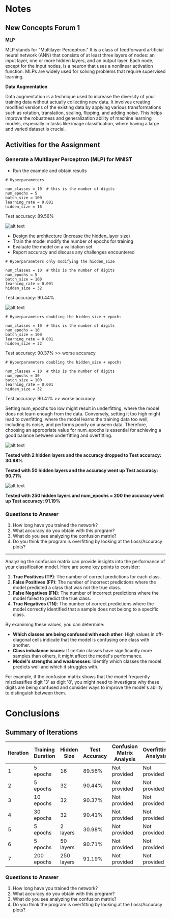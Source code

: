 # Notes

## New Concepts Forum 1

**MLP**

MLP stands for "Multilayer Perceptron." It is a class of feedforward artificial neural network (ANN) that consists of at least three layers of nodes: an input layer, one or more hidden layers, and an output layer. Each node, except for the input nodes, is a neuron that uses a nonlinear activation function. MLPs are widely used for solving problems that require supervised learning.


**Data Augmentation**

Data augmentation is a technique used to increase the diversity of your training data without actually collecting new data. It involves creating modified versions of the existing data by applying various transformations such as rotation, translation, scaling, flipping, and adding noise. This helps improve the robustness and generalization ability of machine learning models, especially in tasks like image classification, where having a large and varied dataset is crucial.


## Activities for the Assignment
### Generate a Multilayer Perceptron (MLP) for MNIST
- Run the example and obtain results

```
# Hyperparameters

num_classes = 10  # this is the number of digits
num_epochs = 5
batch_size = 100
learning_rate = 0.001
hidden_size = 16
```

Test accuracy: 89.56%

![alt text](image.png)


- Design the architecture (Increase the hidden_layer size)
- Train the model modify the number of epochs for training
- Evaluate the model on a validation set
- Report accuracy and discuss any challenges encountered

```
# Hyperparameters only modifying the hidden_size

num_classes = 10  # this is the number of digits
num_epochs = 5
batch_size = 100
learning_rate = 0.001
hidden_size = 32
```

Test accuracy: 90.44%

![alt text](image-1.png)


```
# Hyperparameters doubling the hidden_size + epochs

num_classes = 10  # this is the number of digits
num_epochs = 10
batch_size = 100
learning_rate = 0.001
hidden_size = 32
```

Test accuracy: 90.37% >> worse accuracy

```
# Hyperparameters doubling the hidden_size + epochs

num_classes = 10  # this is the number of digits
num_epochs = 30
batch_size = 100
learning_rate = 0.001
hidden_size = 32
```

Test accuracy: 90.41% >> worse accuracy


Setting num_epochs too low might result in underfitting, where the model does not learn enough from the data. Conversely, setting it too high might lead to overfitting, where the model learns the training data too well, including its noise, and performs poorly on unseen data. Therefore, choosing an appropriate value for num_epochs is essential for achieving a good balance between underfitting and overfitting.


![alt text](image-2.png)


**Tested with 2 hidden layers and the accuracy dropped to Test accuracy: 30.98%**

**Tested with 50 hidden layers and the accuracy went up Test accuracy: 90.71%**

![alt text](image-3.png)


**Tested with 250 hidden layers and num_epochs = 200 the accuracy went up Test accuracy: 91.19%**


### Questions to Answer

1. How long have you trained the network?
2. What accuracy do you obtain with this program?
3. What do you see analyzing the confusion matrix?
4. Do you think the program is overfitting by looking at the Loss/Accuracy plots?


---

Analyzing the confusion matrix can provide insights into the performance of your classification model. Here are some key points to consider:

1. **True Positives (TP)**: The number of correct predictions for each class.
2. **False Positives (FP)**: The number of incorrect predictions where the model predicted a class that was not the true class.
3. **False Negatives (FN)**: The number of incorrect predictions where the model failed to predict the true class.
4. **True Negatives (TN)**: The number of correct predictions where the model correctly identified that a sample does not belong to a specific class.

By examining these values, you can determine:
- **Which classes are being confused with each other**: High values in off-diagonal cells indicate that the model is confusing one class with another.
- **Class imbalance issues**: If certain classes have significantly more samples than others, it might affect the model's performance.
- **Model's strengths and weaknesses**: Identify which classes the model predicts well and which it struggles with.

For example, if the confusion matrix shows that the model frequently misclassifies digit '3' as digit '8', you might need to investigate why these digits are being confused and consider ways to improve the model's ability to distinguish between them.



# Conclusions

## Summary of Iterations

| Iteration | Training Duration | Hidden Size | Test Accuracy | Confusion Matrix Analysis | Overfitting Analysis |
|-----------|-------------------|-------------|---------------|---------------------------|----------------------|
| 1         | 5 epochs          | 16          | 89.56%        | Not provided              | Not provided         |
| 2         | 5 epochs          | 32          | 90.44%        | Not provided              | Not provided         |
| 3         | 10 epochs         | 32          | 90.37%        | Not provided              | Not provided         |
| 4         | 30 epochs         | 32          | 90.41%        | Not provided              | Not provided         |
| 5         | 5 epochs          | 2 layers    | 30.98%        | Not provided              | Not provided         |
| 6         | 5 epochs          | 50 layers   | 90.71%        | Not provided              | Not provided         |
| 7         | 200 epochs        | 250 layers  | 91.19%        | Not provided              | Not provided         |

### Questions to Answer

1. How long have you trained the network?
2. What accuracy do you obtain with this program?
3. What do you see analyzing the confusion matrix?
4. Do you think the program is overfitting by looking at the Loss/Accuracy plots?